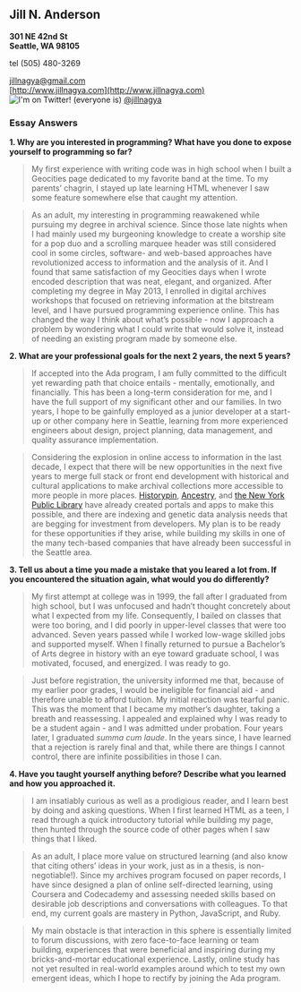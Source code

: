 ## Jill N. Anderson  
**301 NE 42nd St**  
**Seattle, WA 98105**    

tel (505) 480-3269  
  
[jillnagya@gmail.com](mailto:jillnagya@gmail.com)  
[http://www.jillnagya.com](http://www.jillnagya.com)  
![I'm on Twitter! (everyone is)](https://cloud.githubusercontent.com/assets/11022232/10562119/9277050e-74ff-11e5-920d-44b471d2b249.png) [@jillnagya](https://twitter.com/jillnagya)  


    
### Essay Answers

**1. Why are you interested in programming? What have you done to expose yourself to programming so far?**  
>My first experience with writing code was in high school when I built a Geocities page dedicated to my favorite band at the time. To my parents’ chagrin, I stayed up late learning HTML whenever I saw some feature somewhere else that caught my attention.

>As an adult, my interesting in programming reawakened while pursuing my degree in archival science. Since those late nights when I had mainly used my burgeoning knowledge to create a worship site for a pop duo and a scrolling marquee header was still considered cool in some circles, software- and web-based approaches have revolutionized access to information and the analysis of it. And I found that same satisfaction of my Geocities days when I wrote encoded description that was neat, elegant, and organized. After completing my degree in May 2013, I enrolled in digital archives workshops that focused on retrieving information at the bitstream level, and I have pursued programming experience online. This has changed the way I think about what’s possible - now I approach a problem by wondering what I could write that would solve it, instead of needing an existing program made by someone else.  

**2. What are your professional goals for the next 2 years, the next 5 years?**  
>If accepted into the Ada program, I am fully committed to the difficult yet rewarding path that choice entails - mentally, emotionally, and financially. This has been a long-term consideration for me, and I have the full support of my significant other and our families. In two years, I hope to be gainfully employed as a junior developer at a start-up or other company here in Seattle, learning from more experienced engineers about design, project planning, data management, and quality assurance implementation.  

>Considering the explosion in online access to information in the last decade, I expect that there will be new opportunities in the next five years to merge full stack or front end development with historical and cultural applications to make archival collections more accessible to more people in more places. [Historypin](http://www.historypin.org), [Ancestry](http://www.ancestry.com), and [the New York Public Library](http://www.nypl.org/collections/labs) have already created portals and apps to make this possible, and there are indexing and genetic data analysis needs that are begging for investment from developers. My plan is to be ready for these opportunities if they arise, while building my skills in one of the many tech-based companies that have already been successful in the Seattle area.  

**3. Tell us about a time you made a mistake that you leared a lot from. If you encountered the situation again, what would you do differently?**  
>My first attempt at college was in 1999, the fall after I graduated from high school, but I was unfocused and hadn’t thought concretely about what I expected from my life. Consequently, I bailed on classes that were too boring, and I did poorly in upper-level classes that were too advanced. Seven years passed while I worked low-wage skilled jobs and supported myself. When I finally returned to pursue a Bachelor’s of Arts degree in history with an eye toward graduate school, I was motivated, focused, and energized. I was ready to go.

>Just before registration, the university informed me that, because of my earlier poor grades, I would be ineligible for financial aid - and therefore unable to afford tuition. My initial reaction was tearful panic. This was the moment that I became my mother’s daughter, taking a breath and reassessing. I appealed and explained why I was ready to be a student again - and I was admitted under probation. Four years later, I graduated *summa cum laude*. In the years since, I have learned that a rejection is rarely final and that, while there are things I cannot control, there are infinite possibilities in those I can.

**4. Have you taught yourself anything before? Describe what you learned and how you approached it.**  
>I am insatiably curious as well as a prodigious reader, and I learn best by doing and asking questions. When I first learned HTML as a teen, I read through a quick introductory tutorial while building my page, then hunted through the source code of other pages when I saw things that I liked.  

>As an adult, I place more value on structured learning (and also know that citing others’ ideas in your work, just as in a thesis, is non-negotiable!). Since my archives program focused on paper records, I have since designed a plan of online self-directed learning, using Coursera and Codecademy and assessing needed skills based on desirable job descriptions and conversations with colleagues. To that end, my current goals are mastery in Python, JavaScript, and Ruby.  

>My main obstacle is that interaction in this sphere is essentially limited to forum discussions, with zero face-to-face learning or team building, experiences that were beneficial and inspiring during my bricks-and-mortar educational experience. Lastly, online study has not yet resulted in real-world examples around which to test my own emergent ideas, which I hope to rectify by joining the Ada program.  
